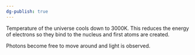 ```yaml
---
dg-publish: true
---
```

Temperature of the universe cools down to 3000K. This reduces the energy of electrons so they bind to the nucleus and first atoms are created. 

Photons become free to move around and light is observed.  
